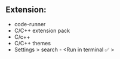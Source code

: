 ## Extension: 
 - code-runner
 - C/C++ extension pack
 - C/c++
 - C/C++ themes
 - Settings > search - <Run in terminal ✅ >